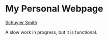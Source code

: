 # My Personal Webpage

[Schuyler Smith](http://schuyler-smith.github.io/) 

A slow work in progress, but it is functional.

<!-- 


a=1
for i in *.jpg; do
  new=$(printf "%d.jpg" "$a")
  mv -i -- "$i" "$new"
  let a=a+1
done

for i in *.jpg; do
  convert  -resize 14% $i resized_$i
done 

convert -resize 18% cover cover



-->